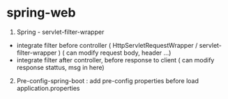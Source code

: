 # spring-web
1. Spring - servlet-filter-wrapper
- integrate filter before controller ( HttpServletRequestWrapper / servlet-filter-wrapper )  ( can modify request body, header ...)
- integrate filter after controller, before response to client ( can modify response stattus, msg in here)
2. Pre-config-spring-boot : add pre-config properties  before load application.properties
